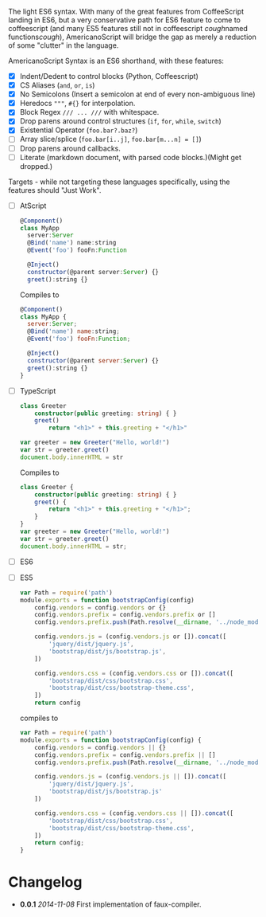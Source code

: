 The light ES6 syntax. With many of the great features from CoffeeScript landing in ES6, but a very conservative path for ES6 feature to come to coffeescript (and many ES5 features still not in coffeescript *cough*named functions*cough*), AmericanoScript will bridge the gap as merely a reduction of some "clutter" in the language.

AmericanoScript Syntax is an ES6 shorthand, with these features:

* [X] Indent/Dedent  to control blocks (Python, Coffeescript)
* [X] CS Aliases (`and`, `or`, `is`)
* [X] No Semicolons (Insert a semicolon at end of every non-ambiguous line)
* [X] Heredocs `"""`, `#{}` for interpolation.
* [X] Block Regex `/// ... ///` with whitespace.
* [X] Drop parens around control structures (`if`, `for`, `while`, `switch`)
* [X] Existential Operator (`foo.bar?.baz?`)
* [ ] Array slice/splice (`foo.bar[i..j]`, `foo.bar[m...n] = []`)
* [ ] Drop parens around callbacks.
* [ ] Literate (markdown document, with parsed code blocks.)(Might get dropped.)

Targets - while not targeting these languages specifically, using the features should "Just Work".

* [ ] AtScript

    ```javascript
    @Component()
    class MyApp
      server:Server
      @Bind('name') name:string
      @Event('foo') fooFn:Function

      @Inject()
      constructor(@parent server:Server) {}
      greet():string {}
    ```

    Compiles to

    ```javascript
    @Component()
    class MyApp {
      server:Server;
      @Bind('name') name:string;
      @Event('foo') fooFn:Function;

      @Inject()
      constructor(@parent server:Server) {}
      greet():string {}
    }
    ```

* [ ] TypeScript

    ```typescript
    class Greeter
        constructor(public greeting: string) { }
        greet()
            return "<h1>" + this.greeting + "</h1>"

    var greeter = new Greeter("Hello, world!")
    var str = greeter.greet()
    document.body.innerHTML = str
    ```

    Compiles to

    ```typescript
    class Greeter {
        constructor(public greeting: string) { }
        greet() {
            return "<h1>" + this.greeting + "</h1>";
        }
    }
    var greeter = new Greeter("Hello, world!")
    var str = greeter.greet()
    document.body.innerHTML = str;
    ```
* [ ] ES6

* [ ] ES5

    ```javascript
    var Path = require('path')
    module.exports = function bootstrapConfig(config)
        config.vendors = config.vendors or {}
        config.vendors.prefix = config.vendors.prefix or []
        config.vendors.prefix.push(Path.resolve(__dirname, '../node_modules'))

        config.vendors.js = (config.vendors.js or []).concat([
            'jquery/dist/jquery.js',
            'bootstrap/dist/js/bootstrap.js',
        ])

        config.vendors.css = (config.vendors.css or []).concat([
            'bootstrap/dist/css/bootstrap.css',
            'bootstrap/dist/css/bootstrap-theme.css',
        ])
        return config
    ```

    compiles to

    ```javascript
    var Path = require('path')
    module.exports = function bootstrapConfig(config) {
        config.vendors = config.vendors || {}
        config.vendors.prefix = config.vendors.prefix || []
        config.vendors.prefix.push(Path.resolve(__dirname, '../node_modules'))

        config.vendors.js = (config.vendors.js || []).concat([
            'jquery/dist/jquery.js',
            'bootstrap/dist/js/bootstrap.js'
        ])

        config.vendors.css = (config.vendors.css || []).concat([
            'bootstrap/dist/css/bootstrap.css',
            'bootstrap/dist/css/bootstrap-theme.css',
        ])
        return config;
    }
    ```

# Changelog

* **0.0.1** *2014-11-08* First implementation of faux-compiler.
